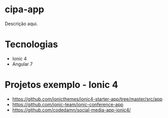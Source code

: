 # cipa-app
Descrição aqui.

# Tecnologias
* Ionic 4
* Angular 7

# Projetos exemplo - Ionic 4
* https://github.com/ionicthemes/ionic4-starter-app/tree/master/src/app
* https://github.com/ionic-team/ionic-conference-app
* https://github.com/codedamn/social-media-app-ionic4/
